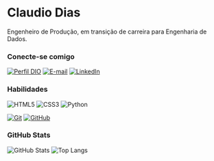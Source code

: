 # Claudio Dias

Engenheiro de Produção, em transição de carreira para Engenharia de Dados.

### Conecte-se comigo

[![Perfil DIO](https://img.shields.io/badge/-Meu%20Perfil%20na%20DIO-30A3DC?style=for-the-badge)](https://web.dio.me/users/cdsn91)
[![E-mail](https://img.shields.io/badge/-Email-000?style=for-the-badge&logo=microsoft-outlook&logoColor=E94D5F)](mailto:cdsn91@gmail.com)
[![LinkedIn](https://img.shields.io/badge/-LinkedIn-000?style=for-the-badge&logo=linkedin&logoColor=30A3DC)](https://www.linkedin.com/in/claudiodias91/)

### Habilidades

![HTML5](https://img.shields.io/badge/HTML-000?style=for-the-badge&logo=html5&logoColor=30A3DC)
![CSS3](https://img.shields.io/badge/CSS3-000?style=for-the-badge&logo=css3&logoColor=E94D5F)
![Python](https://img.shields.io/badge/Python-000?style=for-the-badge&logo=python&logoColor=30A3DC)

[![Git](https://img.shields.io/badge/Git-000?style=for-the-badge&logo=git&logoColor=E94D5F)](https://git-scm.com/doc)
[![GitHub](https://img.shields.io/badge/GitHub-000?style=for-the-badge&logo=github&logoColor=30A3DC)](https://docs.github.com/)

### GitHub Stats

![GitHub Stats](https://github-readme-stats.vercel.app/api?username=its-cdsn&theme=aura&show_icons=true)
![Top Langs](https://github-readme-stats-git-masterrstaa-rickstaa.vercel.app/api/top-langs/?username=its-cdsn&layout=compact&bg_color=000&border_color=30A3DC&title_color=E94D5F&text_color=FFF)
